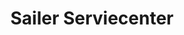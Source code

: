 ---
title: "Sailer Serviecenter"
url: /landsberg-am-lech/sailer-serviecenter/
shop: Landwirtschaftlich
---